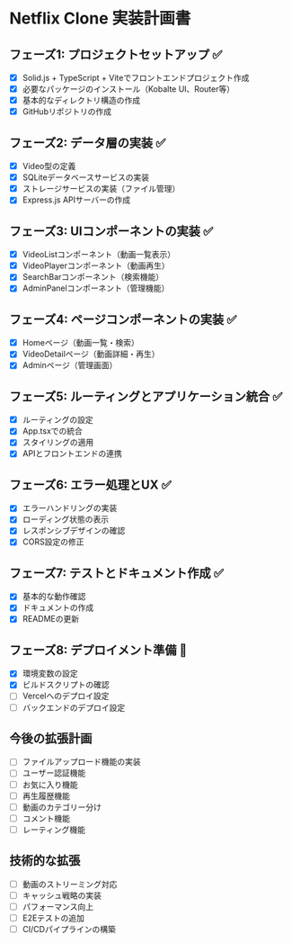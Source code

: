 # Netflix Clone 実装計画書

## フェーズ1: プロジェクトセットアップ ✅
- [x] Solid.js + TypeScript + Viteでフロントエンドプロジェクト作成
- [x] 必要なパッケージのインストール（Kobalte UI、Router等）
- [x] 基本的なディレクトリ構造の作成
- [x] GitHubリポジトリの作成

## フェーズ2: データ層の実装 ✅
- [x] Video型の定義
- [x] SQLiteデータベースサービスの実装
- [x] ストレージサービスの実装（ファイル管理）
- [x] Express.js APIサーバーの作成

## フェーズ3: UIコンポーネントの実装 ✅
- [x] VideoListコンポーネント（動画一覧表示）
- [x] VideoPlayerコンポーネント（動画再生）
- [x] SearchBarコンポーネント（検索機能）
- [x] AdminPanelコンポーネント（管理機能）

## フェーズ4: ページコンポーネントの実装 ✅
- [x] Homeページ（動画一覧・検索）
- [x] VideoDetailページ（動画詳細・再生）
- [x] Adminページ（管理画面）

## フェーズ5: ルーティングとアプリケーション統合 ✅
- [x] ルーティングの設定
- [x] App.tsxでの統合
- [x] スタイリングの適用
- [x] APIとフロントエンドの連携

## フェーズ6: エラー処理とUX ✅
- [x] エラーハンドリングの実装
- [x] ローディング状態の表示
- [x] レスポンシブデザインの確認
- [x] CORS設定の修正

## フェーズ7: テストとドキュメント作成 ✅
- [x] 基本的な動作確認
- [x] ドキュメントの作成
- [x] READMEの更新

## フェーズ8: デプロイメント準備 🔄
- [x] 環境変数の設定
- [x] ビルドスクリプトの確認
- [ ] Vercelへのデプロイ設定
- [ ] バックエンドのデプロイ設定

## 今後の拡張計画
- [ ] ファイルアップロード機能の実装
- [ ] ユーザー認証機能
- [ ] お気に入り機能
- [ ] 再生履歴機能
- [ ] 動画のカテゴリー分け
- [ ] コメント機能
- [ ] レーティング機能

## 技術的な拡張
- [ ] 動画のストリーミング対応
- [ ] キャッシュ戦略の実装
- [ ] パフォーマンス向上
- [ ] E2Eテストの追加
- [ ] CI/CDパイプラインの構築